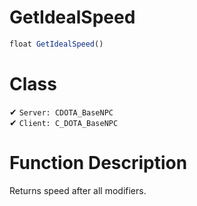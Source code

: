 # GetIdealSpeed
```js
float GetIdealSpeed()
```
# Class
✔ `Server: CDOTA_BaseNPC`  
✔ `Client: C_DOTA_BaseNPC`  

# Function Description
Returns speed after all modifiers.
